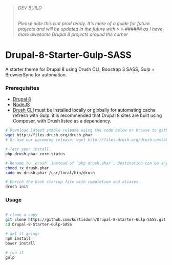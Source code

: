 > ######  DEV BUILD
> ######  Please note this isnt prod ready. It's more of a guide for future projects and will be updated in the future with > > ######  as I have more awesome Drupal 8 projects around the corner

# Drupal-8-Starter-Gulp-SASS
A starter theme for Drupal 8 using Drush CLI, Boostrap 3 SASS, Gulp + BrowserSync for automation.


### Prerequisites

- [Drupal 8](https://www.drupal.org/drupal-8.0.2-release-notes)
- [NodeJS](https://nodejs.org/en/download/)
- [Drush CLI](http://docs.drush.org/en/master/install/) must be installed locally or globally for automating cache refresh with Gulp. it is recommended that Drupal 8 sites are built using Composer, with Drush listed as a dependency.

```sh
# Download latest stable release using the code below or browse to github.com/drush-ops/drush/releases.
wget http://files.drush.org/drush.phar
# Or use our upcoming release: wget http://files.drush.org/drush-unstable.phar  

# Test your install.
php drush.phar core-status

# Rename to `drush` instead of `php drush.phar`. Destination can be anywhere on $PATH. 
chmod +x drush.phar
sudo mv drush.phar /usr/local/bin/drush

# Enrich the bash startup file with completion and aliases.
drush init

```

### Usage

```sh

# clone a copy
git clone https://github.com/kurtisdunn/Drupal-8-Starter-Gulp-SASS.git
cd Drupal-8-Starter-Gulp-SASS

# get it going:
npm install
bower install

# run it
gulp

```
